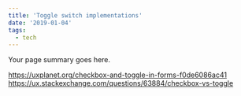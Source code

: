 ```yaml
---
title: 'Toggle switch implementations'
date: '2019-01-04'
tags:
  - tech
---
```


Your page summary goes here.

https://uxplanet.org/checkbox-and-toggle-in-forms-f0de6086ac41
https://ux.stackexchange.com/questions/63884/checkbox-vs-toggle
